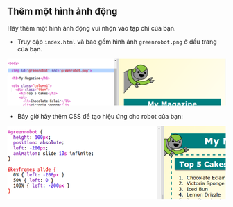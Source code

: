 ## Thêm một hình ảnh động

Hãy thêm một hình ảnh động vui nhộn vào tạp chí của bạn.

+ Truy cập `index.html` và bao gồm hình ảnh `greenrobot.png` ở đầu trang của bạn.

![ảnh chụp màn hình](images/magazine-animation-image.png)

+ Bây giờ hãy thêm CSS để tạo hiệu ứng cho robot của bạn:

![ảnh chụp màn hình](images/magazine-animation-css.png)